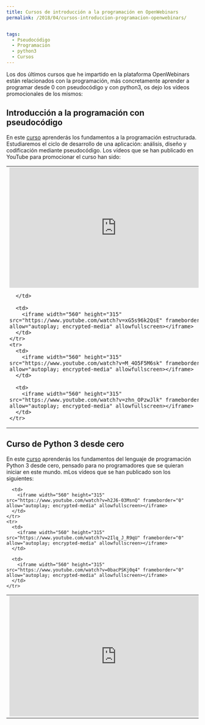 ```yaml
---
title: Cursos de introducción a la programación en OpenWebinars
permalink: /2018/04/cursos-introduccion-programacion-openwebinars/


tags:
  - Pseudocódigo
  - Programación
  - python3
  - Cursos
---
```

Los dos últimos cursos que he impartido en la plataforma OpenWebinars están relacionados con la programación, más concretamente aprender a programar desde 0 con pseudocódigo y con python3, os dejo los vídeos promocionales de los mismos:

## Introducción a la programación con pseudocódigo

En este [curso](https://openwebinars.net/cursos/introduccion-programacion/) aprenderás los fundamentos a la programación estructurada. Estudiaremos el ciclo de desarrollo de una aplicación: análisis, diseño y codificación mediante pseudocódigo. Los vídeos que se han publicado en YouTube para promocionar el curso han sido:

<table>
  <tbody>
    <tr>
      <td>
        <iframe width="560" height="315" src="https://www.youtube.com/watch?v=9Y4V4vJFGZk" frameborder="0" allow="accelerometer; autoplay; encrypted-media; gyroscope; picture-in-picture" allowfullscreen></iframe>
        
      </td>
      
      <td>
        <iframe width="560" height="315" src="https://www.youtube.com/watch?v=xG5s96k2QsE" frameborder="0" allow="autoplay; encrypted-media" allowfullscreen></iframe>
      </td>
    </tr>
    <tr>
      <td>
        <iframe width="560" height="315" src="https://www.youtube.com/watch?v=M_4O5F5M6sk" frameborder="0" allow="autoplay; encrypted-media" allowfullscreen></iframe>
      </td>
      
      <td>
        <iframe width="560" height="315" src="https://www.youtube.com/watch?v=zhn_OPzwJlk" frameborder="0" allow="autoplay; encrypted-media" allowfullscreen></iframe>
      </td>
    </tr>
  </tbody>
</table>

## Curso de Python 3 desde cero

En este [curso](https://openwebinars.net/cursos/python-desde-cero/) aprenderás los fundamentos del lenguaje de programación Python 3 desde cero, pensado para no programadores que se quieran iniciar en este mundo. mLos vídeos que se han publicado son los siguientes:

<table>
  <tbody>
    <tr>
      <td>
        <iframe width="560" height="315" src="https://www.youtube.com/watch?v=0SFxScoVFeM" frameborder="0" allow="autoplay; encrypted-media" allowfullscreen></iframe>
      </td>
      
      <td>
        <iframe width="560" height="315" src="https://www.youtube.com/watch?v=h2J6-03MsnQ" frameborder="0" allow="autoplay; encrypted-media" allowfullscreen></iframe>
      </td>
    </tr>
    <tr>
      <td>
        <iframe width="560" height="315" src="https://www.youtube.com/watch?v=2Ilq_J_R9qU" frameborder="0" allow="autoplay; encrypted-media" allowfullscreen></iframe>
      </td>
      
      <td>
        <iframe width="560" height="315" src="https://www.youtube.com/watch?v=0bacPSKj0q4" frameborder="0" allow="autoplay; encrypted-media" allowfullscreen></iframe>
      </td>
    </tr>
  </tbody>
</table>

